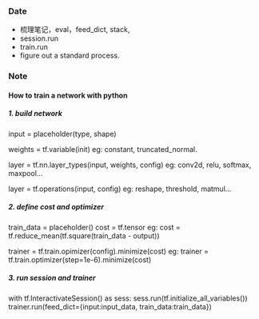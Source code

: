 ### Date
- 梳理笔记，eval，feed_dict, stack,
- session.run 
- train.run
- figure out a standard process.

### Note


#### How to train a network with python
##### 1. build network
input = placeholder(type, shape)

weights = tf.variable(init)
eg: constant, truncated_normal.

layer = tf.nn.layer_types(input, weights, config)
eg: conv2d, relu, softmax, maxpool...

layer = tf.operations(input, config)
eg: reshape, threshold, matmul...
##### 2. define cost and optimizer
train_data = placeholder()
cost = tf.tensor
eg: cost = tf.reduce_mean(tf.square(train_data - output))

trainer = tf.train.opimizer(config).minimize(cost)
eg: trainer = tf.train.optimizer(step=1e-6).minimize(cost)

##### 3. run session and trainer
with tf.InteractivateSession() as sess:
	sess.run(tf.initialize_all_variables())
	trainer.run(feed_dict={input:input_data, train_data:train_data})
